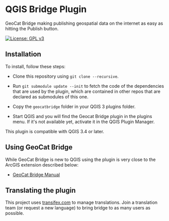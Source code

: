 # QGIS Bridge Plugin

GeoCat Bridge making publishing geospatial data on the internet as easy as hitting the Publish button.

[![License: GPL v3](https://img.shields.io/badge/License-GPLv3-blue.svg)](LICENSE.md)

## Installation

To install, follow these steps:

- Clone this repository using `git clone --recursive`.

- Run `git submodule update --init` to fetch the code of the dependencies that are used by the plugin, which are contained in other repos that are declared as submodules of this one.

- Copy the `geocatbridge` folder in your QGIS 3 plugins folder.

- Start QGIS and you will find the Geocat Bridge plugin in the plugins menu. If it's not available yet, activate it in the QGIS Plugin Manager.

This plugin is compatible with QGIS 3.4 or later.

## Using GeoCat Bridge

While GeoCat Bridge is new to QGIS using the plugin is very close to the ArcGIS extension described below:

* [GeoCat Bridge Manual](http://bridge-manual.geocat.net/3/3.1/index.html)

## Translating the plugin

This project uses [transifex.com](https://www.transifex.com/geocat/bridge-common) to manage translations. Join a translation team (or request a new language) to bring bridge to as many users as possible.

